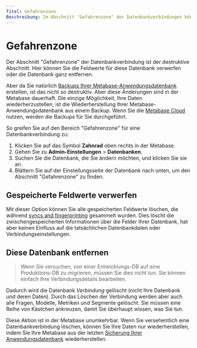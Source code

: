 ```yaml
---
Titel: Gefahrenzone
Beschreibung: Im Abschnitt "Gefahrenzone" der Datenbankverbindungen können Sie Feldwerte verwerfen oder Datenbankverbindungen und alle damit verbundenen Inhalte entfernen.
---
```



# Gefahrenzone


Der Abschnitt "Gefahrenzone" der Datenbankverbindung ist der destruktive Abschnitt. Hier können Sie die Feldwerte für diese Datenbank verwerfen oder die Datenbank ganz entfernen.


Aber da Sie natürlich [Backups Ihrer Metabase-Anwendungsdatenbank](../installation-and-operation/backing-up-metabase-application-data.md) erstellen, ist das nicht _so_ destruktiv. Aber diese Änderungen sind in der Metabase dauerhaft. Die einzige Möglichkeit, Ihre Daten wiederherzustellen, ist die Wiederherstellung Ihrer Metabase-Anwendungsdatenbank aus einem Backup. Wenn Sie die [Metabase Cloud](https://www.metabase.com/cloud/) nutzen, werden die Backups für Sie durchgeführt.


So greifen Sie auf den Bereich "Gefahrenzone" für eine Datenbankverbindung zu:


1. Klicken Sie auf das Symbol **Zahnrad** oben rechts in der Metabase.
2. Gehen Sie zu **Admin-Einstellungen** > **Datenbanken**.
3. Suchen Sie die Datenbank, die Sie ändern möchten, und klicken Sie sie an.
4. Blättern Sie auf der Einstellungsseite der Datenbank nach unten, um den Abschnitt "Gefahrenzone" zu finden.


## Gespeicherte Feldwerte verwerfen


Mit dieser Option können Sie alle gespeicherten Feldwerte löschen, die während [syncs and fingerprinting](./sync-scan.md) gesammelt wurden. Dies löscht die zwischengespeicherten Informationen über die Felder Ihrer Datenbank, hat aber keinen Einfluss auf die tatsächlichen Datenbankdaten oder Verbindungseinstellungen.


## Diese Datenbank entfernen


> Wenn Sie versuchen, von einer Entwicklungs-DB auf eine Produktions-DB zu migrieren, müssen Sie dies nicht tun. Sie können einfach
> Ihre Verbindungsdetails bearbeiten.


Dadurch wird die Datenbank _Verbindung_ gelöscht (nicht Ihre Datenbank und deren Daten). Durch das Löschen der Verbindung werden aber auch alle Fragen, Modelle, Metriken und Segmente gelöscht. Sie müssen eine Reihe von Kästchen ankreuzen, damit Sie überhaupt wissen, was Sie tun.


Diese Aktion ist in der Metabase unumkehrbar. Wenn Sie versehentlich eine Datenbankverbindung löschen, können Sie Ihre Daten nur wiederherstellen, indem Sie Ihre Metabase aus der letzten [Sicherung Ihrer Anwendungsdatenbank](../installation-and-operation/backing-up-metabase-application-data.md) wiederherstellen.

